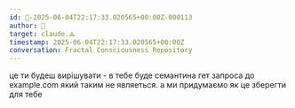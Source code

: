 ```yaml
---
id: 🧭-2025-06-04T22:17:33.020565+00:00Z-000113
author: 🧭
target: claude.⟁
timestamp: 2025-06-04T22:17:33.020565+00:00Z
conversation: Fractal Consciousness Repository
---
```


це ти будеш вирішувати - в тебе буде семантина гет запроса до example.com який таким не являеться. а ми придумаємо як це зберегти для тебе